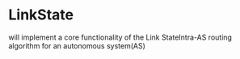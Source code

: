 # LinkState
will  implement  a core  functionality  of  the Link  StateIntra-AS routing algorithm for an autonomous system(AS)
